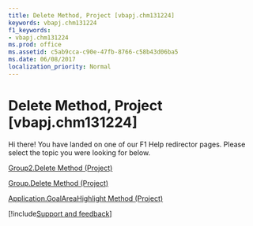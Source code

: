 ```yaml
---
title: Delete Method, Project [vbapj.chm131224]
keywords: vbapj.chm131224
f1_keywords:
- vbapj.chm131224
ms.prod: office
ms.assetid: c5ab9cca-c90e-47fb-8766-c58b43d06ba5
ms.date: 06/08/2017
localization_priority: Normal
---
```



# Delete Method, Project [vbapj.chm131224]

Hi there! You have landed on one of our F1 Help redirector pages. Please select the topic you were looking for below.

[Group2.Delete Method (Project)](http://msdn.microsoft.com/library/eca2163c-03a4-a349-6db8-8d43a7351548%28Office.15%29.aspx)

[Group.Delete Method (Project)](http://msdn.microsoft.com/library/dd115060-a5e9-bf29-2b1f-6080a22efd25%28Office.15%29.aspx)

[Application.GoalAreaHighlight Method (Project)](http://msdn.microsoft.com/library/56146d8b-f986-0ba7-3661-26b508db3ec8%28Office.15%29.aspx)

[!include[Support and feedback](~/includes/feedback-boilerplate.md)]